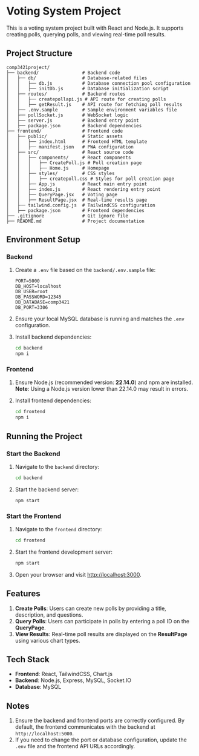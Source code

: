 # Voting System Project

This is a voting system project built with React and Node.js. It supports creating polls, querying polls, and viewing real-time poll results.

## Project Structure

```
comp3421project/
├── backend/                # Backend code
│   ├── db/                 # Database-related files
│   │   ├── db.js           # Database connection pool configuration
│   │   ├── initDb.js       # Database initialization script
│   ├── routes/             # Backend routes
│   │   ├── createpollapi.js # API route for creating polls
│   │   ├── getResult.js    # API route for fetching poll results
│   ├── .env.sample         # Sample environment variables file
│   ├── pollSocket.js       # WebSocket logic
│   ├── server.js           # Backend entry point
│   ├── package.json        # Backend dependencies
├── frontend/               # Frontend code
│   ├── public/             # Static assets
│   │   ├── index.html      # Frontend HTML template
│   │   ├── manifest.json   # PWA configuration
│   ├── src/                # React source code
│   │   ├── components/     # React components
│   │   │   ├── CreatePoll.js # Poll creation page
│   │   │   ├── Home.js     # Homepage
│   │   ├── styles/         # CSS styles
│   │   │   ├── createpoll.css # Styles for poll creation page
│   │   ├── App.js          # React main entry point
│   │   ├── index.js        # React rendering entry point
│   │   ├── QueryPage.jsx   # Voting page
│   │   ├── ResultPage.jsx  # Real-time results page
│   ├── tailwind.config.js  # TailwindCSS configuration
│   ├── package.json        # Frontend dependencies
├── .gitignore              # Git ignore file
├── README.md               # Project documentation
```

## Environment Setup

### Backend

1. Create a `.env` file based on the `backend/.env.sample` file:
   ```env
   PORT=5000
   DB_HOST=localhost
   DB_USER=root
   DB_PASSWORD=12345
   DB_DATABASE=comp3421
   DB_PORT=3306
   ```

2. Ensure your local MySQL database is running and matches the `.env` configuration.

3. Install backend dependencies:
   ```bash
   cd backend
   npm i
   ```

### Frontend

1. Ensure Node.js (recommended version: **22.14.0**) and npm are installed.  
   **Note**: Using a Node.js version lower than 22.14.0 may result in errors.

2. Install frontend dependencies:
   ```bash
   cd frontend
   npm i
   ```

## Running the Project

### Start the Backend

1. Navigate to the `backend` directory:
   ```bash
   cd backend
   ```

2. Start the backend server:
   ```bash
   npm start
   ```

### Start the Frontend

1. Navigate to the `frontend` directory:
   ```bash
   cd frontend
   ```

2. Start the frontend development server:
   ```bash
   npm start
   ```

3. Open your browser and visit [http://localhost:3000](http://localhost:3000).

## Features

1. **Create Polls**: Users can create new polls by providing a title, description, and questions.
2. **Query Polls**: Users can participate in polls by entering a poll ID on the **QueryPage**.
3. **View Results**: Real-time poll results are displayed on the **ResultPage** using various chart types.

## Tech Stack

- **Frontend**: React, TailwindCSS, Chart.js
- **Backend**: Node.js, Express, MySQL, Socket.IO
- **Database**: MySQL

## Notes

1. Ensure the backend and frontend ports are correctly configured. By default, the frontend communicates with the backend at `http://localhost:5000`.
2. If you need to change the port or database configuration, update the `.env` file and the frontend API URLs accordingly.